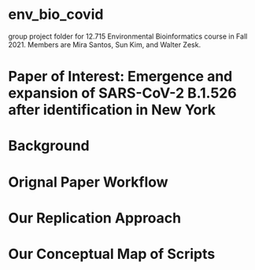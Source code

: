 # env_bio_covid
group project folder for 12.715 Environmental Bioinformatics course in Fall 2021. Members are Mira Santos, Sun Kim, and Walter Zesk.

# Paper of Interest:  Emergence and expansion of SARS-CoV-2 B.1.526 after identification in New York

# Background

# Orignal Paper Workflow

# Our Replication Approach

# Our Conceptual Map of Scripts
